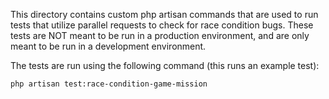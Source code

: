 This directory contains custom php artisan commands that are used to run tests that utilize
parallel requests to check for race condition bugs. These tests are NOT meant to be run
in a production environment, and are only meant to be run in a development environment.

The tests are run using the following command (this runs an example test):

```bash
php artisan test:race-condition-game-mission
```